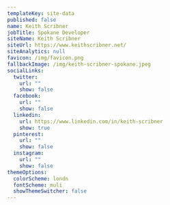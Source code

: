 ```yaml
---
templateKey: site-data
published: false
name: Keith Scribner
jobTitle: Spokane Developer
siteName: Keith Scribner
siteUrl: https://www.keithscribner.net/
siteAnalytics: null
favicon: /img/favicon.png
fallbackImage: /img/keith-scribner-spokane.jpeg
socialLinks:
  twitter:
    url: ""
    show: false
  facebook:
    url: ""
    show: false
  linkedin:
    url: https://www.linkedin.com/in/keith-scribner
    show: true
  pinterest:
    url: ""
    show: false
  instagram:
    url: ""
    show: false
themeOptions:
  colorScheme: londn
  fontScheme: muli
  showThemeSwitcher: false
---
```

